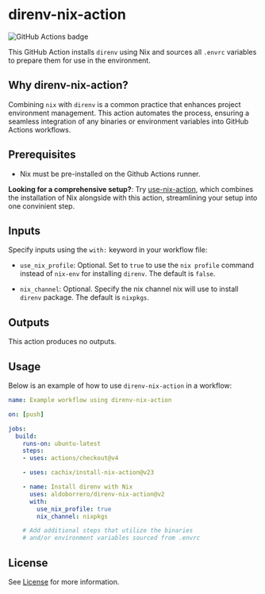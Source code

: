 # direnv-nix-action

![GitHub Actions badge](https://github.com/aldoborrero/direnv-nix-action/workflows/direnv-nix-action%20test/badge.svg)

This GitHub Action installs `direnv` using Nix and sources all `.envrc`
variables to prepare them for use in the environment.

## Why direnv-nix-action?

Combining `nix` with `direnv` is a common practice that enhances project
environment management. This action automates the process, ensuring a seamless
integration of any binaries or environment variables into GitHub Actions
workflows.

## Prerequisites

- Nix must be pre-installed on the Github Actions runner.

**Looking for a comprehensive setup?**: Try
[use-nix-action](https://github.com/aldoborrero/use-nix-action), which combines
the installation of Nix alongside with this action, streamlining your setup into
one convinient step.

## Inputs

Specify inputs using the `with:` keyword in your workflow file:

- `use_nix_profile`: Optional. Set to `true` to use the `nix profile` command
  instead of `nix-env` for installing `direnv`. The default is `false`.

- `nix_channel`: Optional. Specify the nix channel nix will use to install
  `direnv` package. The default is `nixpkgs`.

## Outputs

This action produces no outputs.

## Usage

Below is an example of how to use `direnv-nix-action` in a workflow:

```yaml
name: Example workflow using direnv-nix-action

on: [push]

jobs:
  build:
    runs-on: ubuntu-latest
    steps:
    - uses: actions/checkout@v4

    - uses: cachix/install-nix-action@v23

    - name: Install direnv with Nix
      uses: aldoborrero/direnv-nix-action@v2
      with:
        use_nix_profile: true
        nix_channel: nixpkgs

    # Add additional steps that utilize the binaries
    # and/or environment variables sourced from .envrc
```

## License

See [License](./LICENSE) for more information.
